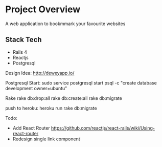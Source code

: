 # Project Overview

A web application to bookmmark your favourite websites

## Stack Tech
* Rails 4
* Reactjs
* Postgresql

Design Idea:
http://deweyapp.io/

Postgresql Start:
sudo service postgresql start
psql -c "create database development owner=ubuntu"

Rake
rake db:drop:all
rake db:create:all
rake db:migrate

push to heroku:
heroku run rake db:migrate


Todo:
* Add React Router https://github.com/reactjs/react-rails/wiki/Using-react-router
* Redesign single link component